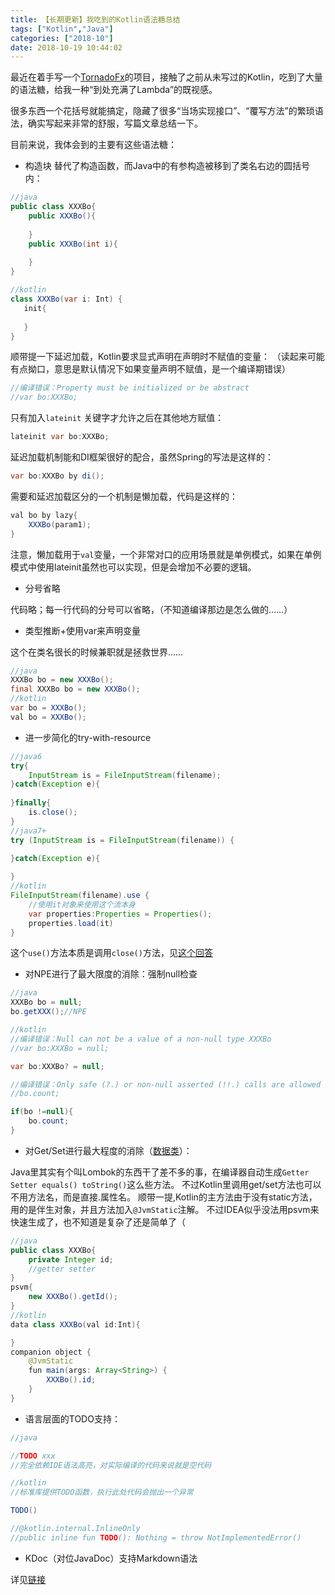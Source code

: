 ```yaml
---
title: 【长期更新】我吃到的Kotlin语法糖总结
tags: ["Kotlin","Java"]
categories: ["2018-10"]
date: 2018-10-19 10:44:02
---
```




最近在着手写一个[TornadoFx](https://tornadofx.io/)的项目，接触了之前从未写过的Kotlin，吃到了大量的语法糖，给我一种“到处充满了Lambda”的既视感。

很多东西一个花括号就能搞定，隐藏了很多“当场实现接口”、“覆写方法”的繁琐语法，确实写起来非常的舒服，写篇文章总结一下。

目前来说，我体会到的主要有这些语法糖：

+ 构造块
替代了构造函数，而Java中的有参构造被移到了类名右边的圆括号内：

```java
//java
public class XXXBo{
    public XXXBo(){
    
    }
    public XXXBo(int i){
    
    }
}

//kotlin
class XXXBo(var i: Int) {
   init{
   
   }
}
```
顺带提一下延迟加载，Kotlin要求显式声明在声明时不赋值的变量：
（读起来可能有点拗口，意思是默认情况下如果变量声明不赋值，是一个编译期错误）
```java
//编译错误：Property must be initialized or be abstract
//var bo:XXXBo;
```
只有加入`lateinit` 关键字才允许之后在其他地方赋值：
```java
lateinit var bo:XXXBo;
```
延迟加载机制能和DI框架很好的配合，虽然Spring的写法是这样的：
```java
var bo:XXXBo by di();
```
需要和延迟加载区分的一个机制是懒加载，代码是这样的：
```java
val bo by lazy{
    XXXBo(param1);
}
```
注意，懒加载用于`val`变量，一个非常对口的应用场景就是单例模式，如果在单例模式中使用lateinit虽然也可以实现，但是会增加不必要的逻辑。


+ 分号省略

代码略；每一行代码的分号可以省略，（不知道编译那边是怎么做的……）

+ 类型推断+使用var来声明变量

这个在类名很长的时候兼职就是拯救世界……

```java
//java
XXXBo bo = new XXXBo();
final XXXBo bo = new XXXBo();
//kotlin
var bo = XXXBo();
val bo = XXXBo();
```

+ 进一步简化的try-with-resource

```java
//java6
try{
    InputStream is = FileInputStream(filename);
}catch(Exception e){
            
}finally{
    is.close();
}
//java7+
try (InputStream is = FileInputStream(filename)) {

}catch(Exception e){
            
}
//kotlin
FileInputStream(filename).use {
    //使用it对象来使用这个流本身
    var properties:Properties = Properties();
    properties.load(it)
}
```
这个`use()`方法本质是调用`close()`方法，见[这个回答](https://stackoverflow.com/questions/26969800/try-with-resources-in-kotlin)

+ 对NPE进行了最大限度的消除：强制null检查

```java
//java
XXXBo bo = null;
bo.getXXX();//NPE

//kotlin
//编译错误：Null can not be a value of a non-null type XXXBo
//var bo:XXXBo = null;

var bo:XXXBo? = null;

//编译错误：Only safe (?.) or non-null asserted (!!.) calls are allowed on a nullable receiver of type XXXBo
//bo.count;

if(bo !=null){
    bo.count;
}
```
+ 对Get/Set进行最大程度的消除（[数据类](https://www.kotlincn.net/docs/reference/data-classes.html)）：

Java里其实有个叫Lombok的东西干了差不多的事，在编译器自动生成` Getter Setter equals() toString() `这么些方法。
不过Kotlin里调用get/set方法也可以不用方法名，而是直接.属性名。
顺带一提,Kotlin的主方法由于没有static方法，用的是伴生对象，并且方法加入`@JvmStatic`注解。
不过IDEA似乎没法用psvm来快速生成了，也不知道是复杂了还是简单了（

```java
//java
public class XXXBo{
    private Integer id;
    //getter setter
}
psvm{
    new XXXBo().getId();
}
//kotlin
data class XXXBo(val id:Int){

}
companion object {
    @JvmStatic
    fun main(args: Array<String>) {
        XXXBo().id;  
    }
}
```

+ 语言层面的TODO支持：

```java
//java

//TODO xxx
//完全依赖IDE语法高亮，对实际编译的代码来说就是空代码

//kotlin
//标准库提供TODO函数，执行此处代码会抛出一个异常

TODO()

//@kotlin.internal.InlineOnly
//public inline fun TODO(): Nothing = throw NotImplementedError()

```

+ KDoc（对位JavaDoc）支持Markdown语法

详见[链接](https://www.kotlincn.net/docs/reference/kotlin-doc.html)